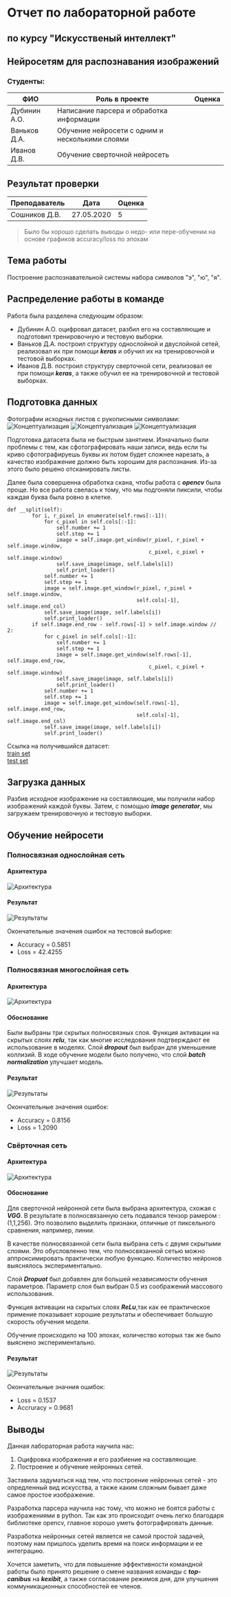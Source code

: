 # Отчет по лабораторной работе 
## по курсу "Искусственый интеллект"

## Нейросетям для распознавания изображений


### Студенты: 

| ФИО          | Роль в проекте                                | Оценка       |
|--------------|-----------------------------------------------|--------------|
| Дубинин А.О. | Написание парсера и обработка информации      |              |
| Ваньков Д.А. | Обучение нейросети с одним и несколькими слоями |              |
| Иванов Д.В.  | Обучение сверточной нейросеть                   |              |

## Результат проверки

| Преподаватель     | Дата         |  Оценка       |
|-------------------|--------------|---------------|
| Сошников Д.В. |    27.05.2020          |      5         |

> Было бы хорошо сделать выводы о недо- или пере-обучении на основе графиков accuracy/loss по эпохам

## Тема работы

Построение распознавательной системы набора символов "э", "ю", "я". 

## Распределение работы в команде

Работа была разделена следующим образом: 
* Дубинин А.О. оцифровал датасет, разбил его на составляющие и подготовил тренировочную и тестовую выборки.
* Ваньков Д.А. построил структуру однослойной и двуслойной сетей, реализовал их при помощи ***keras*** и обучил их на тренировочной и тестовой выборках.
* Иванов Д.В. построил структуру сверточной сети, реализовал ее при помощи ***keras***, а также обучил ее на тренировочной и тестовой выборках.  

## Подготовка данных

Фотографии исходных листов с рукописными символами:
![Концептуализация](images/artyom.jpg)
![Концептуализация](images/denis.jpg)
![Концептуализация](images/danila.jpg)

Подготовка датасета была не быстрым занятием. Изначально были проблемы с тем, как сфотографировать наши записи, ведь если ты криво сфотографируешь буквы их потом будет сложнее нарезать, а качество изображение должно быть хорошим для распознания. Из-за этого было решено отсканировать листы. 

Далее была совершенна обработка скана, чтобы работа c ***opencv*** была проще. Но все работа свелась к тому, что мы подгоняли пиксили, чтобы каждая буква была ровно в клетке.

```
def __split(self):
        for i, r_pixel in enumerate(self.rows[:-1]):
            for c_pixel in self.cols[:-1]:
                self.number += 1
                self.step += 1
                image = self.image.get_window(r_pixel, r_pixel + self.image.window,
                                              c_pixel, c_pixel + self.image.window)
                self.save_image(image, self.labels[i])
                self.print_loader()
            self.number += 1
            self.step += 1
            image = self.image.get_window(r_pixel, r_pixel + self.image.window,
                                          self.cols[-1], self.image.end_col)
            self.save_image(image, self.labels[i])
            self.print_loader()
        if self.image.end_row - self.rows[-1] > self.image.window // 2:
            for c_pixel in self.cols[:-1]:
                self.number += 1
                self.step += 1
                image = self.image.get_window(self.rows[-1], self.image.end_row,
                                              c_pixel, c_pixel + self.image.window)
                self.save_image(image, self.labels[i])
                self.print_loader()
            self.number += 1
            self.step += 1
            image = self.image.get_window(self.rows[-1], self.image.end_row,
                                          self.cols[-1], self.image.end_col)
            self.save_image(image, self.labels[i])
            self.print_loader()
```


Ссылка на получившийся датасет:  
[train set](/images/training_set)  
[test set](/images/test_set)  


## Загрузка данных

Разбив исходное изображение на составляющие, мы получили набор изображений каждой буквы. Затем, с помощью ***image generator***, мы загружаем тренировочную и тестовую выборки.

## Обучение нейросети

### Полносвязная однослойная сеть

#### Архитектура

![Архитектура](images/report/SimpleNetworkStructure.png)

#### Результат

![Результаты](images/report/SimpleNetworkScores.png)

Окончательные значения ошибок на тестовой выборке:
* Accuracy = 0.5851
* Loss = 42.4255

### Полносвязная многослойная сеть

#### Архитектура

![Архитектура](images/report/MultiLayerNetworkStructure.png)

#### Обоснование

Были выбраны три скрытых полносвязных слоя. Функция активации на скрытых слоях ***relu***, так как многие исследования подтверждают ее использование в моделях. Слой ***dropout*** был выбран для уменьшение коллизий. В ходе обучение модели было получено, что слой ***batch normalization*** улучшает модель.

#### Результат

![Результаты](images/report/MultiLayerNetworkScores.png)

Окончательные значения ошибок:
* Accuracy = 0.8156
* Loss = 1.2090

### Свёрточная сеть

#### Архитектура

![Архитектура](images/report/ConvolutionNetworkStructure.png)

#### Обоснование

Для сверточной нейронной сети была выбрана архитектура, схожая с ***VGG***. В результате в полносвязанную сеть подавался тензор рамером : (1,1,256). Это позволило выделить признаки, отличные от пиксельного сравнения, например, линии.

В качестве полносвязанной сети была выбрана сеть с двумя скрытыми слоями. Это обусловленно тем, что полносвязанной сетью можно аппроксимировать практически любую функцию. Количество нейронов выяснялось экспериментально.

Слой ***Dropuot*** был добавлен для большей независимости обучения параметров. Параметр слоя был выбран 0.5 из соображений массового использования.

Функция активации на скрытых слоях ***ReLu***,так как ее практическое примение показывает хорошие результаты и обеспечивает большую скорость обучения модели.

Обучение происходило на 100 эпохах, количество которых так же было выяснено экспериментально.

#### Результат

![Результаты](images/report/ConvolutionNetworkScores.png)

Окончательные значния ошибок:
* Loss = 0.1537
* Accruracy = 0.9681


## Выводы

Данная лабораторная работа научила нас:

  1. Оцифровка изображения и его разбиение на составляющие.
  2. Построение и обучение нейронных сетей.
  
Заставила задуматься над тем, что построение нейронных сетей - это опредленный вид искусства, а также каким сложным бывает даже самое простое изображение.

Разработка парсера научила нас тому, что можно не боятся работы с изображениями в python. Так как это происходит очень легко благодаря библиотеке opencv, главное хорошо уметь фотографировать данные.

Разработка нейронных сетей является не самой простой задачей, поэтому нам пришлось уделить время на поиск информации и ее интеграцию.

Хочется заметить, что для повышение эффективности командной работы было принято решение о смене названия команды с ***top-canibus*** на ***kexibit***, а также согласование режимов дня, для улучшения коммуникационных способностей ее членов.  
